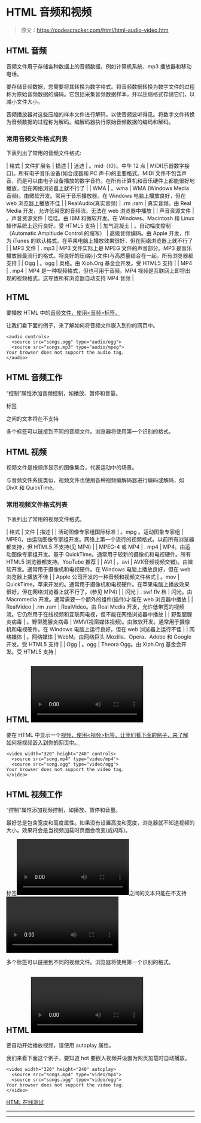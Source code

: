 # HTML 音频和视频

> 原文：<https://codescracker.com/html/html-audio-video.htm>

## HTML 音频

音频文件用于存储各种数据上的音频数据，例如计算机系统、mp3 播放器和移动电话。

要存储音频数据，您需要将其转换为数字格式。将音频数据转换为数字文件的过程称为原始音频数据的编码。它包括采集音频数据样本，并以压缩格式存储它们，以减小文件大小。

音频播放器对这些压缩的样本文件进行解码，以使音频波听得见。将数字文件转换为音频数据的过程称为解码。编解码器执行原始音频数据的编码和解码。

### 常用音频文件格式列表

下表列出了常用的音频文件格式:

| 格式 | 文件扩展名 | 描述 |
| 迷迪 | 。mid〔t0〕。中午 12 点 | MIDI(乐器数字接口)。所有电子音乐设备(如合成器和 PC 声卡)的主要格式。MIDI 文件不包含声音，而是可以由电子设备播放的数字音符。在所有计算机和音乐硬件上都能很好地播放，但在网络浏览器上就不行了 |
| WMA | 。wma | WMA (Windows Media 音频)。由微软开发。常用于音乐播放器。在 Windows 电脑上播放良好，但在 web 浏览器上播放不佳 |
| RealAudio(真实音频) | .rm
.ram | 真实音频。由 Real Media 开发，允许低带宽的音频流。无法在 web 浏览器中播放 |
| 声音资源文件 | 。声音资源文件 | 哇哇。由 IBM 和微软开发。在 Windows、Macintosh 和 Linux 操作系统上运行良好。受 HTML5 支持 |
| 加气混凝土 | 。自动幅度控制（Automatic Ampltiude Control 的缩写） | 高级音频编码。由 Apple 开发，作为 iTunes 的默认格式。在苹果电脑上播放效果很好，但在网络浏览器上就不行了 |
| MP3 文件 | . mp3 | MP3 文件实际上是 MPEG 文件的声音部分。MP3 是音乐播放器最流行的格式。将良好的压缩(小文件)与高质量结合在一起。所有浏览器都支持 |
| Ogg | 。ogg | 奥格。由 Xiph.Org 基金会开发。受 HTML5 支持 |
| MP4 | . mp4 | MP4 是一种视频格式，但也可用于音频。MP4 视频是互联网上即将出现的视频格式。这导致所有浏览器自动支持 MP4 音频 |

## HTML

<audio>标签</audio>

要播放 HTML 中的[音频文件，使用<音频>标签。](/html/html-audio-video.htm)

让我们看下面的例子，来了解如何将音频文件嵌入到你的网页中。

```
<audio controls>
  <source src="songs.ogg" type="audio/ogg">
  <source src="songs.mp3" type="audio/mpeg">
Your browser does not support the audio tag.
</audio>
```

## HTML 音频工作

“控制”属性添加音频控制，如播放、暂停和音量。

标签

<audio>和</audio>

之间的文本将在不支持

<audio>标签的浏览器中显示。</audio>

多个<source>标签可以链接到不同的音频文件。浏览器将使用第一个识别的格式。

## HTML 视频

视频文件是按顺序显示的图像集合，代表运动中的场景。

与音频文件系统类似，视频文件也使用各种视频编解码器进行编码或解码，如 DivX 和 QuickTime。

### 常用视频文件格式列表

下表列出了常用的视频文件格式。

| 格式 | 文件 | 描述 |
| 活动图像专家组国际标准 | 。mpg
。运动图象专家组 | MPEG。由运动图像专家组开发。网络上第一个流行的视频格式。以前所有浏览器都支持，但 HTML5 不支持(见 MP4) |
| MPEG-4
或 MP4 | . mp4 | MP4。由运动图像专家组开发。基于 QuickTime。通常用于较新的摄像机和电视硬件。所有 HTML5 浏览器都支持。YouTube 推荐 |
| AVI | 。avi | AVI(音频视频交错)。由微软开发。通常用于摄像机和电视硬件。在 Windows 电脑上播放良好，但在 web 浏览器上播放不佳 |
| Apple 公司开发的一种音频和视频文件格式 | 。mov | QuickTime。苹果开发的。通常用于摄像机和电视硬件。在苹果电脑上播放效果很好，但在网络浏览器上就不行了。(参见 MP4) |
| 闪光 | . swf
flv 档 | 闪光。由 Macromedia 开发。通常需要一个额外的组件(插件)才能在 web 浏览器中播放 |
| RealVideo | .rm
.ram | RealVideo。由 Real Media 开发，允许低带宽的视频流。它仍然用于在线视频和互联网电视，但不能在网络浏览器中播放 |
| 野型腮腺炎病毒 | 。野型腮腺炎病毒 | WMV(视窗媒体视频)。由微软开发。通常用于摄像机和电视硬件。在 Windows 电脑上运行良好，但在 web 浏览器上运行不佳 |
| 网络媒体 | 。网络媒体 | WebM。由网络巨头 Mozilla、Opera、Adobe 和 Google 开发。受 HTML5 支持 |
| Ogg | 。ogg | Theora Ogg。由 Xiph.Org 基金会开发。受 HTML5 支持 |

## HTML <video>标签</video>

要在 HTML 中显示一个[视频，使用<视频>标签。让我们看下面的例子，来了解 如何将视频嵌入到你的网页中。](/html/html-audio-video.htm)

```
<video width="320" height="240" controls>
  <source src="song.mp4" type="video/mp4">
  <source src="song.ogg" type="video/ogg">
Your browser does not support the video tag.
</video>
```

## HTML 视频工作

“控制”属性添加视频控制，如播放、暂停和音量。

最好总是包含宽度和高度属性。如果没有设置高度和宽度，浏览器就不知道视频的大小。效果将会是当视频加载时页面会改变(或闪烁)。

标签<video>和</video>之间的文本只能在不支持<video>标签的浏览器中显示。</video>

多个<source>标签可以链接到不同的视频文件。浏览器将使用第一个识别的格式。

## HTML <video>自动播放</video>

要自动开始播放视频，请使用 autoplay 属性。

我们来看下面这个例子，要知道 hot 要嵌入视频并设置为网页加载时自动播放。

```
<video width="320" height="240" autoplay>
  <source src="songs.mp4" type="video/mp4">
  <source src="songs.ogg" type="video/ogg">
Your browser does not support the video tag.
</video>
```

[HTML 在线测试](/exam/showtest.php?subid=4)

* * *

* * *